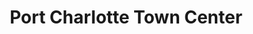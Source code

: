 ---
title: "Port Charlotte Town Center"
url: /port-charlotte/port-charlotte-town-center/
shop: mall
---